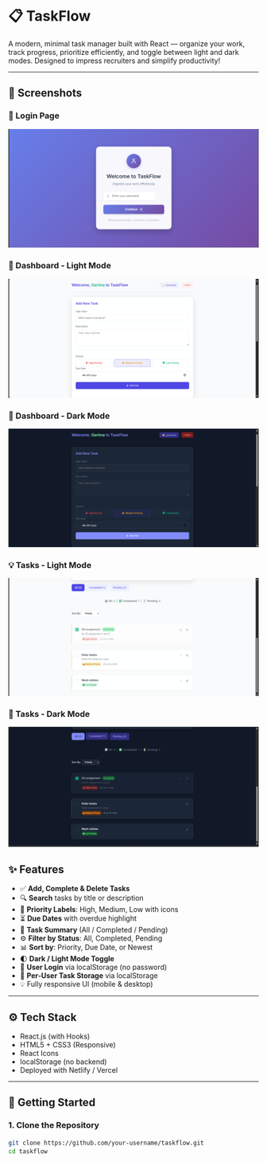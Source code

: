 # 📋 TaskFlow

A modern, minimal task manager built with React — organize your work, track progress, prioritize efficiently, and toggle between light and dark modes. Designed to impress recruiters and simplify productivity!

---

## 📸 Screenshots

### 🔐 Login Page
![Login Screenshot](./screenshots/login.png)

### 🧾 Dashboard - Light Mode
![Dashboard Light](./screenshots/dashboard-light-mode.png)

### 🌌 Dashboard - Dark Mode
![Dashboard Dark](./screenshots/dashboard-dark-mode.png)

### 💡 Tasks - Light Mode
![Tasks Light](./screenshots/tasks-light-mode.png)

### 🌙 Tasks - Dark Mode
![Tasks Dark](./screenshots/tasks-dark-mode.png)


## ✨ Features

- ✅ **Add, Complete & Delete Tasks**
- 🔍 **Search** tasks by title or description
- 📌 **Priority Labels**: High, Medium, Low with icons
- ⏳ **Due Dates** with overdue highlight
- 🧮 **Task Summary** (All / Completed / Pending)
- ⚙️ **Filter by Status**: All, Completed, Pending
- 📊 **Sort by**: Priority, Due Date, or Newest
- 🌓 **Dark / Light Mode Toggle**
- 👤 **User Login** via localStorage (no password)
- 💾 **Per‑User Task Storage** via localStorage
- 💡 Fully responsive UI (mobile & desktop)

---

## ⚙️ Tech Stack

- React.js (with Hooks)
- HTML5 + CSS3 (Responsive)
- React Icons
- localStorage (no backend)
- Deployed with Netlify / Vercel

---

## 🚀 Getting Started

### 1. Clone the Repository

```bash
git clone https://github.com/your-username/taskflow.git
cd taskflow
